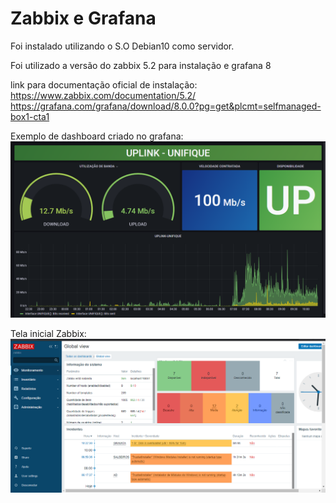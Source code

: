 # Zabbix e Grafana

Foi instalado utilizando o S.O Debian10 como servidor.

Foi utilizado a versão do zabbix 5.2 para instalação e grafana 8

link para documentação oficial de instalação:<br>
https://www.zabbix.com/documentation/5.2/
https://grafana.com/grafana/download/8.0.0?pg=get&plcmt=selfmanaged-box1-cta1

Exemplo de dashboard criado no grafana:
![Dashboard Grafana](https://github.com/leonardoborck/Zabbix-Grafana/blob/main/grafana.png?raw=true)

Tela inicial Zabbix:
![Tela Inicial Zabbix](https://github.com/leonardoborck/Zabbix-Grafana/blob/main/zabbix.png?raw=true)

